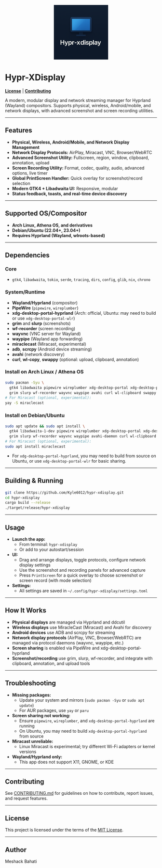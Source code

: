 <div align="center">
  <img src="./src/img/img.png" alt="Hypr-XDisplay Logo" width="180"/>
</div>

# Hypr-XDisplay

[**License**](LICENSE) | [**Contributing**](CONTRIBUTING.md)

A modern, modular display and network streaming manager for Hyprland (Wayland) compositors. Supports physical, wireless, Android/mobile, and network displays, with advanced screenshot and screen recording utilities.

---

## Features
- **Physical, Wireless, Android/Mobile, and Network Display Management**
- **Network Display Protocols:** AirPlay, Miracast, VNC, Browser/WebRTC
- **Advanced Screenshot Utility:** Fullscreen, region, window, clipboard, annotation, upload
- **Screen Recording Utility:** Format, codec, quality, audio, advanced options, live timer
- **Global PrintScreen Handler:** Quick overlay for screenshot/record selection
- **Modern GTK4 + Libadwaita UI:** Responsive, modular
- **Status feedback, toasts, and real-time device discovery**

---

## Supported OS/Compositor
- **Arch Linux, Athena OS, and derivatives**
- **Debian/Ubuntu (22.04+, 23.04+)**
- **Requires Hyprland (Wayland, wlroots-based)**

---

## Dependencies
### **Core**
- `gtk4`, `libadwaita`, `tokio`, `serde`, `tracing`, `dirs`, `config`, `glib`, `nix`, `chrono`

### **System/Runtime**
- **Wayland/Hyprland** (compositor)
- **PipeWire** (`pipewire`, `wireplumber`)
- **xdg-desktop-portal-hyprland** (Arch: official, Ubuntu: may need to build or use `xdg-desktop-portal-wlr`)
- **grim** and **slurp** (screenshots)
- **wf-recorder** (screen recording)
- **wayvnc** (VNC server for Wayland)
- **waypipe** (Wayland app forwarding)
- **miraclecast** (Miracast, experimental)
- **adb**, **scrcpy** (Android device streaming)
- **avahi** (network discovery)
- **curl**, **wl-copy**, **swappy** (optional: upload, clipboard, annotation)

### **Install on Arch Linux / Athena OS**
```sh
sudo pacman -Syu \
  gtk4 libadwaita pipewire wireplumber xdg-desktop-portal xdg-desktop-portal-hyprland \
  grim slurp wf-recorder wayvnc waypipe avahi curl wl-clipboard swappy adb scrcpy
# For Miracast (optional, experimental):
yay -S miraclecast
```

### **Install on Debian/Ubuntu**
```sh
sudo apt update && sudo apt install \
  gtk4 libadwaita-1-dev pipewire wireplumber xdg-desktop-portal xdg-desktop-portal-wlr \
  grim slurp wf-recorder wayvnc waypipe avahi-daemon curl wl-clipboard swappy adb scrcpy
# For Miracast (optional, experimental):
sudo apt install miraclecast
```
- For `xdg-desktop-portal-hyprland`, you may need to build from source on Ubuntu, or use `xdg-desktop-portal-wlr` for basic sharing.

---

## Building & Running
```sh
git clone https://github.com/Kyle6012/hypr-xdisplay.git
cd hypr-xdisplay
cargo build --release
./target/release/hypr-xdisplay
```

---

## Usage
- **Launch the app:**
  - From terminal: `hypr-xdisplay`
  - Or add to your autostart/session
- **UI:**
  - Drag and arrange displays, toggle protocols, configure network display settings
  - Use the screenshot and recording panels for advanced capture
  - Press `PrintScreen` for a quick overlay to choose screenshot or screen record (with mode selection)
- **Settings:**
  - All settings are saved in `~/.config/hypr-xdisplay/settings.toml`

---

## How It Works
- **Physical displays** are managed via Hyprland and ddcutil
- **Wireless displays** use MiracleCast (Miracast) and Avahi for discovery
- **Android devices** use ADB and scrcpy for streaming
- **Network display protocols** (AirPlay, VNC, Browser/WebRTC) are managed via protocol daemons (wayvnc, waypipe, etc.)
- **Screen sharing** is enabled via PipeWire and xdg-desktop-portal-hyprland
- **Screenshot/recording** use grim, slurp, wf-recorder, and integrate with clipboard, annotation, and upload tools

---

## Troubleshooting
- **Missing packages:**
  - Update your system and mirrors (`sudo pacman -Syu` or `sudo apt update`)
  - For AUR packages, use `yay` or `paru`
- **Screen sharing not working:**
  - Ensure `pipewire`, `wireplumber`, and `xdg-desktop-portal-hyprland` are running
  - On Ubuntu, you may need to build `xdg-desktop-portal-hyprland` from source
- **Miracast unreliable:**
  - Linux Miracast is experimental; try different Wi-Fi adapters or kernel versions
- **Wayland/Hyprland only:**
  - This app does not support X11, GNOME, or KDE

---

## Contributing
See [CONTRIBUTING.md](CONTRIBUTING.md) for guidelines on how to contribute, report issues, and request features.

---

## License
This project is licensed under the terms of the [MIT License](LICENSE). 

---

## Author
Meshack Bahati 
 